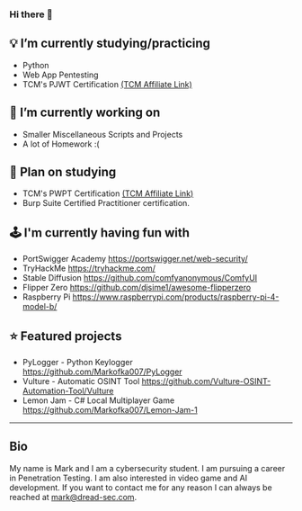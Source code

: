 ### Hi there 👋

## 💡 I’m currently studying/practicing
- Python
- Web App Pentesting
- TCM's PJWT Certification [(TCM Affiliate Link)](https://academy.tcm-sec.com/?affcode=770707_hn58qs9_)

## 🧠 I’m currently working on
- Smaller Miscellaneous Scripts and Projects
- A lot of Homework :(

## 🌱 Plan on studying
- TCM's PWPT Certification [(TCM Affiliate Link)](https://academy.tcm-sec.com/?affcode=770707_hn58qs9_)
- Burp Suite Certified Practitioner certification.

## 🕹 I'm currently having fun with
- PortSwigger Academy https://portswigger.net/web-security/
- TryHackMe https://tryhackme.com/
- Stable Diffusion https://github.com/comfyanonymous/ComfyUI
- Flipper Zero https://github.com/djsime1/awesome-flipperzero
- Raspberry Pi https://www.raspberrypi.com/products/raspberry-pi-4-model-b/

## ⭐ Featured projects
- PyLogger - Python Keylogger https://github.com/Markofka007/PyLogger
- Vulture - Automatic OSINT Tool https://github.com/Vulture-OSINT-Automation-Tool/Vulture
- Lemon Jam - C# Local Multiplayer Game https://github.com/Markofka007/Lemon-Jam-1

---

## Bio
My name is Mark and I am a cybersecurity student. I am pursuing a career in Penetration Testing. I am also interested in video game and AI development. If you want to contact me for any reason I can always be reached at mark@dread-sec.com.
